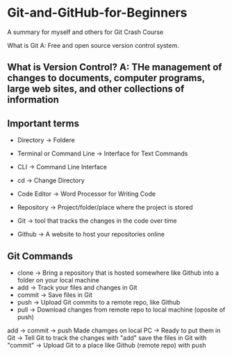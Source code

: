 # Git-and-GitHub-for-Beginners
A summary for myself and others for Git Crash Course

What is Git
A: Free and open source version control system.

What is Version Control?
A: THe management of changes to documents, computer programs, large web sites, and other collections of information
---
## Important terms ###
- Directory -> Foldere
- Terminal or Command Line -> Interface for Text Commands
- CLI -> Command Line Interface
- cd -> Change Directory
- Code Editor -> Word Processor for Writing Code
- Repository -> Project/folder/place where the project is stored

- Git -> tool that tracks the changes in the code over time
- Github -> A website to host your repositories online
## Git Commands
- clone -> Bring a repository that is hosted somewhere like Github into a folder on your local machine
- add -> Track your files and changes in Git
- commit -> Save files in Git
- push -> Upload Git commits to a remote repo, like Github
- pull -> Download changes from remote repo to local machine (oposite of push) 

add -> commit -> push 
Made chamges on local PC -> Ready to put them in Git -> Tell Git to track the changes with "add" save the files in Git with "commit" 
-> Upload Git to a place like Github (remote repo) with push

